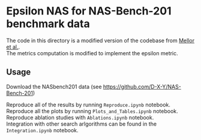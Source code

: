 # Epsilon NAS for NAS-Bench-201 benchmark data

The code in this directory is a modified version of the codebase from [Mellor et al.](https://arxiv.org/abs/2006.04647).\
The metrics computation is modified to implement the epsilon metric.

## Usage 

Download the NASbench201 data (see https://github.com/D-X-Y/NAS-Bench-201)

Reproduce all of the results by running `Reproduce.ipynb` notebook.\
Reproduce all the plots by running `Plots_and_Tables.ipynb` notebook.\
Reproduce ablation studies with `Ablations.ipynb` notebook.\
Integration with other search arlgorithms can be found in the `Integration.ipynb` notebook.
